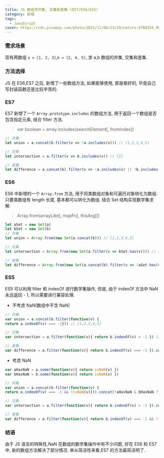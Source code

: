 ```yaml
---
title: JS 数组求并集, 交集和差集 (ES7/ES6/ES5)
category: 前端
tags:
  - JavaScript
cover: https://cdn.pixabay.com/photo/2021/11/08/23/29/nature-6780354_960_720.jpg
---
```



### 需求场景

现有两数组 `a = [1, 2, 3]`,`b = [2, 4, 5]`, 求 a,b 数组的并集, 交集和差集.

### 方法选择

JS 在 ES6,ES7 之后, 新增了一些数组方法, 如果能够使用, 那是极好的, 毕竟自己写封装函数还是比较辛苦的.

### ES7

ES7 新增了一个 `Array.prototype.includes` 的数组方法, 用于返回一个数组是否包含指定元素, 结合 filter 方法.

> var boolean = array.includes(searchElement[, fromIndex])

```js
// 并集
let union = a.concat(b.filter(v => !a.includes(v))) // [1,2,3,4,5]

// 交集
let intersection = a.filter(v => b.includes(v)) // [2]

// 差集
let difference = a.concat(b).filter(v => !a.includes(v) || !b.includes(v)) // [1,3,4,5]
```

### ES6

ES6 中新增的一个 `Array.from` 方法, 用于将类数组对象和可遍历对象转化为数组. 只要类数组有 length 长度, 基本都可以转化为数组. 结合 Set 结构实现数学集求解.

> Array.from(arrayLike[, mapFn[, thisArg]])

```js
let aSet = new Set(a)
let bSet = new Set(b)
// 并集
let union = Array.from(new Set(a.concat(b))) // [1,2,3,4,5]

// 交集
let intersection = Array.from(new Set(a.filter(v => bSet.has(v)))) // [2]

// 差集
let difference = Array.from(new Set(a.concat(b).filter(v => !aSet.has(v) || !bSet.has(v)))) // [1,3,4,5]
```

### ES5

ES5 可以利用 filter 和 indexOf 进行数学集操作, 但是, 由于 indexOf 方法中 NaN 永远返回 - 1, 所以需要进行兼容处理.

* 不考虑 NaN(数组中不含 NaN)

```js
// 并集
var union = a.concat(b.filter(function(v) {
return a.indexOf(v) === -1})) // [1,2,3,4,5]

// 交集
var intersection = a.filter(function(v){ return b.indexOf(v) > -1 }) // [2]

// 差集
var difference = a.filter(function(v){ return b.indexOf(v) === -1 }).concat(b.filter(function(v){ return a.indexOf(v) === -1 })) // [1,3,4,5]
```

* 考虑 NaN

```js
var aHasNaN = a.some(function(v){ return isNaN(v) })
var bHasNaN = b.some(function(v){ return isNaN(v) })

// 并集
var union = a.concat(b.filter(function(v) {
return a.indexOf(v) === -1 && !isNaN(v)})).concat(!aHasNaN & bHasNaN ? [NaN] : []) // [1,2,3,4,5]

// 交集
var intersection = a.filter(function(v){ return b.indexOf(v) > -1 }).concat(aHasNaN & bHasNaN ? [NaN] : []) // [2]

// 差集
var difference = a.filter(function(v){ return b.indexOf(v) === -1 && !isNaN(v) }).concat(b.filter(function(v){ return a.indexOf(v) === -1 && !isNaN(v) })).concat(aHasNaN ^ bHasNaN ? [NaN] : []) // [1,3,4,5]
```

### 结语

由于 JS 语言的特殊性,NaN 在数组的数学集操作中有不少问题, 好在 ES6 和 ES7 中, 新的数组方法解决了部分情况. 单从简洁性来看,ES7 的方法最简洁明了.
